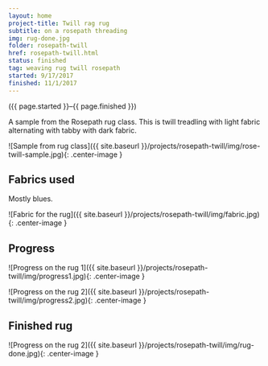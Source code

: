 ```yaml
---
layout: home
project-title: Twill rag rug
subtitle: on a rosepath threading
img: rug-done.jpg
folder: rosepath-twill
href: rosepath-twill.html
status: finished
tag: weaving rug twill rosepath
started: 9/17/2017
finished: 11/1/2017
---
```

<p class="center">({{ page.started }}–{{ page.finished }})</p>

A sample from the Rosepath rug class. This is twill treadling with light fabric alternating with tabby with dark fabric.

![Sample from rug class]({{ site.baseurl }}/projects/rosepath-twill/img/rose-twill-sample.jpg){: .center-image }

## Fabrics used
Mostly blues.

![Fabric for the rug]({{ site.baseurl }}/projects/rosepath-twill/img/fabric.jpg){: .center-image }

## Progress

![Progress on the rug 1]({{ site.baseurl }}/projects/rosepath-twill/img/progress1.jpg){: .center-image }

![Progress on the rug 2]({{ site.baseurl }}/projects/rosepath-twill/img/progress2.jpg){: .center-image }

## Finished rug

![Progress on the rug 2]({{ site.baseurl }}/projects/rosepath-twill/img/rug-done.jpg){: .center-image }